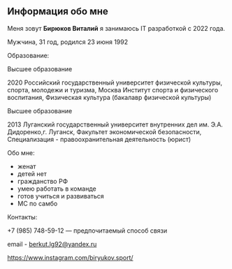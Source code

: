 ## Информация обо мне
Меня зовут **Бирюков Виталий** я занимаюсь IT разработкой с 2022 года.


Мужчина, 31 год, родился 23 июня 1992

Образование:


Высшее образование

2020
Российский государственный университет физической культуры, спорта, молодежи и туризма, Москва
Институт спорта и физического воспитания, Физическая культура (бакалавр физической культуры)


Высшее образование

2013
Луганский государственный университет внутренних дел им. Э.А. Дидоренко,г. Луганск, 
Факультет экономической безопасности, Специализация - правоохранительная деятельность (юрист)

Обо мне:
- женат
- детей нет
- гражданство РФ
- умею работать в команде
- готов учиться и развиваться
- МС по самбо


Контакты:

 +7 (985) 748-59-12 — предпочитаемый способ связи

email - berkut.lg92@yandex.ru

https://www.instagram.com/biryukov.sport/

